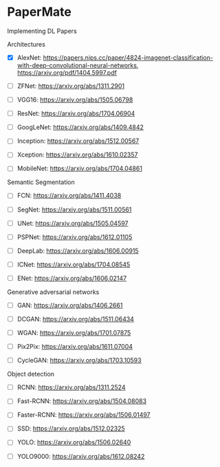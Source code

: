 # PaperMate
Implementing DL Papers

Architectures

- [x] AlexNet: <https://papers.nips.cc/paper/4824-imagenet-classification-with-deep-convolutional-neural-networks>, <https://arxiv.org/pdf/1404.5997.pdf>

- [ ] ZFNet: <https://arxiv.org/abs/1311.2901>

- [ ] VGG16: <https://arxiv.org/abs/1505.06798>

- [ ] ResNet: <https://arxiv.org/abs/1704.06904>

- [ ] GoogLeNet: <https://arxiv.org/abs/1409.4842>

- [ ] Inception: <https://arxiv.org/abs/1512.00567>

- [ ] Xception: <https://arxiv.org/abs/1610.02357>

- [ ] MobileNet: <https://arxiv.org/abs/1704.04861>

Semantic Segmentation

- [ ] FCN: <https://arxiv.org/abs/1411.4038>

- [ ] SegNet: <https://arxiv.org/abs/1511.00561>

- [ ] UNet: <https://arxiv.org/abs/1505.04597>

- [ ] PSPNet: <https://arxiv.org/abs/1612.01105>

- [ ] DeepLab: <https://arxiv.org/abs/1606.00915>

- [ ] ICNet: <https://arxiv.org/abs/1704.08545>

- [ ] ENet: <https://arxiv.org/abs/1606.02147>

Generative adversarial networks

- [ ] GAN: <https://arxiv.org/abs/1406.2661>

- [ ] DCGAN: <https://arxiv.org/abs/1511.06434>

- [ ] WGAN: <https://arxiv.org/abs/1701.07875>

- [ ] Pix2Pix: <https://arxiv.org/abs/1611.07004>

- [ ] CycleGAN: <https://arxiv.org/abs/1703.10593>

Object detection

- [ ] RCNN: <https://arxiv.org/abs/1311.2524>

- [ ] Fast-RCNN: <https://arxiv.org/abs/1504.08083>

- [ ] Faster-RCNN: <https://arxiv.org/abs/1506.01497>

- [ ] SSD: <https://arxiv.org/abs/1512.02325>

- [ ] YOLO: <https://arxiv.org/abs/1506.02640>

- [ ] YOLO9000: <https://arxiv.org/abs/1612.08242>
